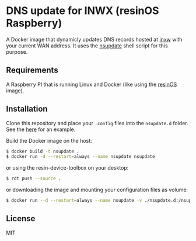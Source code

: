 # DNS update for INWX (resinOS Raspberry)

A Docker image that dynamicly updates DNS records hosted at [inxw](https://www.inwx.de/) with your current WAN address.
It uses the [nsupdate](https://github.com/chrisb86/nsupdate) shell script for this purpose.

## Requirements

A Raspberry PI that is running Linux and Docker (like using the [resinOS](https://resinos.io) image).

## Installation

Clone this repository and place your `.config` files into the `nsupdate.d` folder.
See the [here](https://github.com/chrisb86/nsupdate/blob/master/nsupdate.d/sample.config.dist) for an example.


Build the Docker image on the host:

```bash
$ docker build -t nsupdate .
$ docker run -d --restart=always --name nsupdate nsupdate
```

or using the resin-device-toolbox on your desktop:

```bash
$ rdt push --source .
```

or downloading the image and mounting your configuration files as volume:

```bash
$ docker run --d --restart=always --name nsupdate -v ./nsupdate.d:/nsupdate/nsupdate.d andban/rpi-nsupdate
```

## License

MIT
